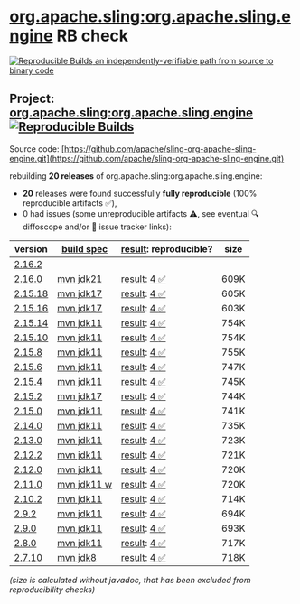 [org.apache.sling:org.apache.sling.engine](https://central.sonatype.com/artifact/org.apache.sling/org.apache.sling.engine/versions) RB check
=======

[![Reproducible Builds](https://reproducible-builds.org/images/logos/rb.svg) an independently-verifiable path from source to binary code](https://reproducible-builds.org/)

## Project: [org.apache.sling:org.apache.sling.engine](https://central.sonatype.com/artifact/org.apache.sling/org.apache.sling.engine/versions) [![Reproducible Builds](https://img.shields.io/endpoint?url=https://raw.githubusercontent.com/jvm-repo-rebuild/reproducible-central/master/content/org/apache/sling/org.apache.sling.engine/badge.json)](https://github.com/jvm-repo-rebuild/reproducible-central/blob/master/content/org/apache/sling/org.apache.sling.engine/README.md)

Source code: [https://github.com/apache/sling-org-apache-sling-engine.git](https://github.com/apache/sling-org-apache-sling-engine.git)

rebuilding **20 releases** of org.apache.sling:org.apache.sling.engine:
- **20** releases were found successfully **fully reproducible** (100% reproducible artifacts :white_check_mark:),
- 0 had issues (some unreproducible artifacts :warning:, see eventual :mag: diffoscope and/or :memo: issue tracker links):

| version | [build spec](/BUILDSPEC.md) | [result](https://reproducible-builds.org/docs/jvm/): reproducible? | size |
| -- | --------- | ------ | -- |
| [2.16.2](https://central.sonatype.com/artifact/org.apache.sling/org.apache.sling.engine/2.16.2/pom) | | | |
| [2.16.0](https://central.sonatype.com/artifact/org.apache.sling/org.apache.sling.engine/2.16.0/pom) | [mvn jdk21](org.apache.sling.engine-2.16.0.buildspec) | [result](org.apache.sling.engine-2.16.0.buildinfo): [4 :white_check_mark: ](org.apache.sling.engine-2.16.0.buildcompare) | 609K |
| [2.15.18](https://central.sonatype.com/artifact/org.apache.sling/org.apache.sling.engine/2.15.18/pom) | [mvn jdk17](org.apache.sling.engine-2.15.18.buildspec) | [result](org.apache.sling.engine-2.15.18.buildinfo): [4 :white_check_mark: ](org.apache.sling.engine-2.15.18.buildcompare) | 605K |
| [2.15.16](https://central.sonatype.com/artifact/org.apache.sling/org.apache.sling.engine/2.15.16/pom) | [mvn jdk17](org.apache.sling.engine-2.15.16.buildspec) | [result](org.apache.sling.engine-2.15.16.buildinfo): [4 :white_check_mark: ](org.apache.sling.engine-2.15.16.buildcompare) | 603K |
| [2.15.14](https://central.sonatype.com/artifact/org.apache.sling/org.apache.sling.engine/2.15.14/pom) | [mvn jdk11](org.apache.sling.engine-2.15.14.buildspec) | [result](org.apache.sling.engine-2.15.14.buildinfo): [4 :white_check_mark: ](org.apache.sling.engine-2.15.14.buildcompare) | 754K |
| [2.15.10](https://central.sonatype.com/artifact/org.apache.sling/org.apache.sling.engine/2.15.10/pom) | [mvn jdk11](org.apache.sling.engine-2.15.10.buildspec) | [result](org.apache.sling.engine-2.15.10.buildinfo): [4 :white_check_mark: ](org.apache.sling.engine-2.15.10.buildcompare) | 754K |
| [2.15.8](https://central.sonatype.com/artifact/org.apache.sling/org.apache.sling.engine/2.15.8/pom) | [mvn jdk11](org.apache.sling.engine-2.15.8.buildspec) | [result](org.apache.sling.engine-2.15.8.buildinfo): [4 :white_check_mark: ](org.apache.sling.engine-2.15.8.buildcompare) | 755K |
| [2.15.6](https://central.sonatype.com/artifact/org.apache.sling/org.apache.sling.engine/2.15.6/pom) | [mvn jdk11](org.apache.sling.engine-2.15.6.buildspec) | [result](org.apache.sling.engine-2.15.6.buildinfo): [4 :white_check_mark: ](org.apache.sling.engine-2.15.6.buildcompare) | 747K |
| [2.15.4](https://central.sonatype.com/artifact/org.apache.sling/org.apache.sling.engine/2.15.4/pom) | [mvn jdk11](org.apache.sling.engine-2.15.4.buildspec) | [result](org.apache.sling.engine-2.15.4.buildinfo): [4 :white_check_mark: ](org.apache.sling.engine-2.15.4.buildcompare) | 745K |
| [2.15.2](https://central.sonatype.com/artifact/org.apache.sling/org.apache.sling.engine/2.15.2/pom) | [mvn jdk17](org.apache.sling.engine-2.15.2.buildspec) | [result](org.apache.sling.engine-2.15.2.buildinfo): [4 :white_check_mark: ](org.apache.sling.engine-2.15.2.buildcompare) | 744K |
| [2.15.0](https://central.sonatype.com/artifact/org.apache.sling/org.apache.sling.engine/2.15.0/pom) | [mvn jdk11](org.apache.sling.engine-2.15.0.buildspec) | [result](org.apache.sling.engine-2.15.0.buildinfo): [4 :white_check_mark: ](org.apache.sling.engine-2.15.0.buildcompare) | 741K |
| [2.14.0](https://central.sonatype.com/artifact/org.apache.sling/org.apache.sling.engine/2.14.0/pom) | [mvn jdk11](org.apache.sling.engine-2.14.0.buildspec) | [result](org.apache.sling.engine-2.14.0.buildinfo): [4 :white_check_mark: ](org.apache.sling.engine-2.14.0.buildcompare) | 735K |
| [2.13.0](https://central.sonatype.com/artifact/org.apache.sling/org.apache.sling.engine/2.13.0/pom) | [mvn jdk11](org.apache.sling.engine-2.13.0.buildspec) | [result](org.apache.sling.engine-2.13.0.buildinfo): [4 :white_check_mark: ](org.apache.sling.engine-2.13.0.buildcompare) | 723K |
| [2.12.2](https://central.sonatype.com/artifact/org.apache.sling/org.apache.sling.engine/2.12.2/pom) | [mvn jdk11](org.apache.sling.engine-2.12.2.buildspec) | [result](org.apache.sling.engine-2.12.2.buildinfo): [4 :white_check_mark: ](org.apache.sling.engine-2.12.2.buildcompare) | 721K |
| [2.12.0](https://central.sonatype.com/artifact/org.apache.sling/org.apache.sling.engine/2.12.0/pom) | [mvn jdk11](org.apache.sling.engine-2.12.0.buildspec) | [result](org.apache.sling.engine-2.12.0.buildinfo): [4 :white_check_mark: ](org.apache.sling.engine-2.12.0.buildcompare) | 720K |
| [2.11.0](https://central.sonatype.com/artifact/org.apache.sling/org.apache.sling.engine/2.11.0/pom) | [mvn jdk11 w](org.apache.sling.engine-2.11.0.buildspec) | [result](org.apache.sling.engine-2.11.0.buildinfo): [4 :white_check_mark: ](org.apache.sling.engine-2.11.0.buildcompare) | 720K |
| [2.10.2](https://central.sonatype.com/artifact/org.apache.sling/org.apache.sling.engine/2.10.2/pom) | [mvn jdk11](org.apache.sling.engine-2.10.2.buildspec) | [result](org.apache.sling.engine-2.10.2.buildinfo): [4 :white_check_mark: ](org.apache.sling.engine-2.10.2.buildcompare) | 714K |
| [2.9.2](https://central.sonatype.com/artifact/org.apache.sling/org.apache.sling.engine/2.9.2/pom) | [mvn jdk11](org.apache.sling.engine-2.9.2.buildspec) | [result](org.apache.sling.engine-2.9.2.buildinfo): [4 :white_check_mark: ](org.apache.sling.engine-2.9.2.buildcompare) | 694K |
| [2.9.0](https://central.sonatype.com/artifact/org.apache.sling/org.apache.sling.engine/2.9.0/pom) | [mvn jdk11](org.apache.sling.engine-2.9.0.buildspec) | [result](org.apache.sling.engine-2.9.0.buildinfo): [4 :white_check_mark: ](org.apache.sling.engine-2.9.0.buildcompare) | 693K |
| [2.8.0](https://central.sonatype.com/artifact/org.apache.sling/org.apache.sling.engine/2.8.0/pom) | [mvn jdk11](org.apache.sling.engine-2.8.0.buildspec) | [result](org.apache.sling.engine-2.8.0.buildinfo): [4 :white_check_mark: ](org.apache.sling.engine-2.8.0.buildcompare) | 717K |
| [2.7.10](https://central.sonatype.com/artifact/org.apache.sling/org.apache.sling.engine/2.7.10/pom) | [mvn jdk8](org.apache.sling.engine-2.7.10.buildspec) | [result](org.apache.sling.engine-2.7.10.buildinfo): [4 :white_check_mark: ](org.apache.sling.engine-2.7.10.buildcompare) | 718K |

<i>(size is calculated without javadoc, that has been excluded from reproducibility checks)</i>
